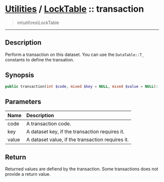 # [Utilities](util.md) / [LockTable](util-LockTable.md) :: transaction
 > im\util\res\LockTable
____

## Description
Perform a transaction on this dataset.
You can use the `DataTable::T_` constants to define the transation.

## Synopsis
```php
public transaction(int $code, mixed $key = NULL, mixed $value = NULL): mixed
```

## Parameters
| Name | Description |
| :--- | :---------- |
| code | A transaction code. |
| key | A dataset key, if the transaction requires it. |
| value | A dataset value, if the transaction requires it. |

## Return
Returned values are defiend by the transaction. Some transactions does not
provide a return value.
